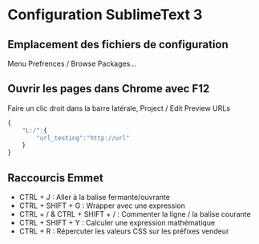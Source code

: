 Configuration SublimeText 3
===

## Emplacement des fichiers de configuration

Menu Prefrences / Browse Packages...

## Ouvrir les pages dans Chrome avec F12

Faire un clic droit dans la barre latérale, Project / Edit Preview URLs

```js
{
    "L:/":{
        "url_testing":"http://url"
    }
}
```

## Raccourcis Emmet

* CTRL + J : Aller à la balise fermante/ouvrante
* CTRL + SHIFT + G : Wrapper avec une expression
* CTRL + / & CTRL + SHIFT + / : Commenter la ligne / la balise courante
* CTRL + SHIFT + Y : Calculer une expression mathématique
* CTRL + R : Répercuter les valeurs CSS sur les préfixes vendeur

